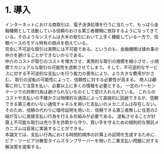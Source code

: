 # 1. 導入

インターネットにおける商取引は、電子決済処理を行うに当たって、もっぱら金融機関として活動している信頼のおける第三者機関に依存するようになってきている。そのようなシステムは大半の取引において上手く機能している一方で、信頼ベースのモデル特有の弱点を抱えている。  
完全に不可逆な取引は実際には不可能である。というのも、金融機関は揉め事の仲介を避けることができないからである。  
仲介のコストが取引のコストを増大させ、実用的な取引の規模を縮小させ、小規模でカジュアルな取引の可能性を遮断させてしまう。そして、不可逆的なサービスに対する不可逆的な支払いを行う能力の喪失により、より大きな費用がかさむ。
取引の逆転の可能性によって、信頼性に対する必要性が高まる。
商人は顧客に対して注意を払い、必要以上に多くの情報を必要とする。
一定のパーセンテージでの詐欺行為は避けられないものとして受け入れられている。
これらのコストや支払いの不確かさは物理的な通貨によって直接的に回避できるが、信頼できる第三者のいない通信チャネルを用いた支払いのメカニズムは存在しない。  
そのため、信頼の代わりに暗号証明を用いた、信頼できる第三者無しに任意の2組が互いに直接支払い行為を行える仕組みが必要である。 
逆転させることが計算上不可能な取引は売り手を詐欺から守り、買い手を守るための規則的な預託メカニズムは容易に実装することができる。  
本論文では、支払い行為における時間的順序の計算上の証明を生成するために、ピア・ツーピア分散型タイムスタンプサーバーを用いた二重支払い問題に対する解決策を提案する。


